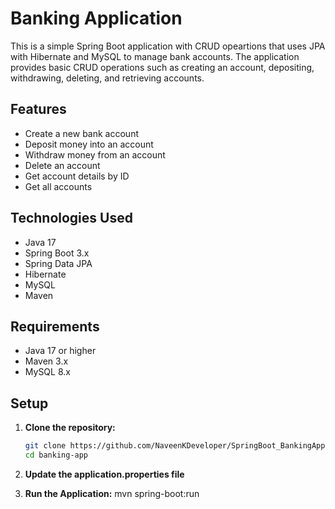 # Banking Application

This is a simple Spring Boot application with CRUD opeartions that uses JPA with Hibernate and MySQL to manage bank accounts. The application provides basic CRUD operations such as creating an account, depositing, withdrawing, deleting, and retrieving accounts.

## Features

- Create a new bank account
- Deposit money into an account
- Withdraw money from an account
- Delete an account
- Get account details by ID
- Get all accounts

## Technologies Used

- Java 17
- Spring Boot 3.x
- Spring Data JPA
- Hibernate
- MySQL
- Maven

## Requirements

- Java 17 or higher
- Maven 3.x
- MySQL 8.x

## Setup

1. **Clone the repository:**

   ```bash
   git clone https://github.com/NaveenKDeveloper/SpringBoot_BankingApp.git
   cd banking-app

2. **Update the application.properties file**
3. **Run the Application:**
      mvn spring-boot:run



